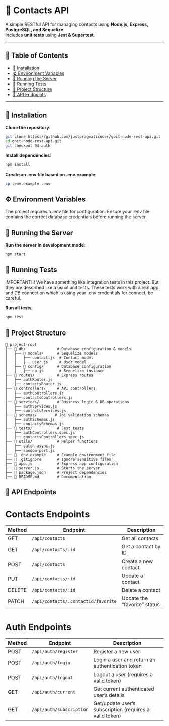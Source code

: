 # 📌 Contacts API

A simple RESTful API for managing contacts using **Node.js, Express, PostgreSQL, and Sequelize**.  
Includes **unit tests** using **Jest & Supertest**.

---

## 📖 Table of Contents
- [📌 Installation](#installation)
- [⚙️ Environment Variables](#environment-variables)
- [🚀 Running the Server](#running-the-server)
- [🧪 Running Tests](#running-tests)
- [📂 Project Structure](#project-structure)
- [🔗 API Endpoints](#api-endpoints)

---

## 📌 Installation

**Clone the repository**:
```sh
git clone https://github.com/justpragmaticoder/goit-node-rest-api.git
cd goit-node-rest-api.git
git checkout 04-auth
```

**Install dependencies**:
```sh
npm install
```

**Create an .env file based on .env.example**:
```sh
cp .env.example .env
```

## ⚙️ Environment Variables

The project requires a .env file for configuration.
Ensure your .env file contains the correct database credentials before running the server.

## 🚀 Running the Server

**Run the server in development mode**:
```sh
npm start
```

## 🧪 Running Tests

IMPORTANT!!! We have something like integration tests in this project.
But they are described like a usual unit tests.
These tests work with a real app and DB connection which is using your .env credentials for connect, be careful.

**Run all tests**:
```sh
npm test
```

## 📂 Project Structure

```
📂 project-root
├── 📂 db/              # Database configuration & models
│   ├── 📂 models/      # Sequelize models
│   │   ├── contact.js  # Contact model
│   │   ├── user.js     # User model
│   ├── 📂 config/      # Database configuration
│   │   ├── db.js       # Sequelize instance
├── 📂 routes/          # Express routes
│   ├── authRouter.js
│   ├── contactsRouter.js
├── 📂 controllers/     # API controllers
│   ├── authControllers.js
│   ├── contactsControllers.js
├── 📂 services/        # Business logic & DB operations
│   ├── authServices.js
│   ├── contactsServices.js
├── 📂 schemas/        # Joi validation schemas
│   ├── authSchemas.js
│   ├── contactsSchemas.js
├── 📂 tests/           # Jest tests
│   ├── authControllers.spec.js
│   ├── contactsControllers.spec.js
├── 📂 utils/           # Helper functions
│   ├── catch-async.js
│   ├── random-port.js
├── 📜 .env.example     # Example environment file
├── 📜 .gitignore       # Ignore sensitive files
├── 📜 app.js           # Express app configuration
├── 📜 server.js        # Starts the server
├── 📜 package.json     # Project dependencies
├── 📜 README.md        # Documentation
```

## 🔗 API Endpoints

# Contacts Endpoints

| Method | Endpoint                            | Description                  |
|--------|-------------------------------------|------------------------------|
| GET    | `/api/contacts`                     | Get all contacts             |
| GET    | `/api/contacts/:id`                 | Get a contact by ID          |
| POST   | `/api/contacts`                     | Create a new contact         |
| PUT    | `/api/contacts/:id`                 | Update a contact             |
| DELETE | `/api/contacts/:id`                 | Delete a contact             |
| PATCH  | `/api/contacts/:contactId/favorite` | Update the “favorite” status |

# Auth Endpoints

| Method | Endpoint                    | Description                                                  |
|--------|-----------------------------|--------------------------------------------------------------|
| POST   | `/api/auth/register`        | Register a new user                                          |
| POST   | `/api/auth/login`           | Login a user and return an authentication token              |
| POST   | `/api/auth/logout`          | Logout a user (requires a valid token)                       |
| GET    | `/api/auth/current`         | Get current authenticated user’s details                     |
| GET    | `/api/auth/subscription`    | Get/update user’s subscription (requires a valid token)      |